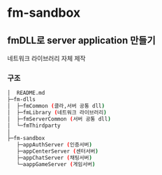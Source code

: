 # fm-sandbox

## fmDLL로 server application 만들기
네트워크 라이브러리 자체 제작


### 구조

```sh
│  README.md
├─fm-dlls
│  ├─fmCommon (클라,서버 공통 dll)
│  ├─fmLibrary (네트워크 라이브러리)
│  ├─fmServerCommon (서버 공통 dll)
│  └─fmThirdparty
│
├─fm-sandbox
   ├─appAuthServer (인증서버)
   ├─appCenterServer (센터서버)
   ├─appChatServer (채팅서버)
   └─aappGameServer (게임서버)

```
